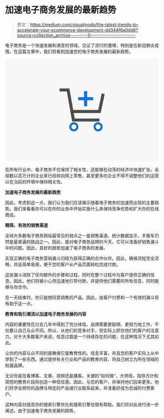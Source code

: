 # 加速电子商务发展的最新趋势

> 原文：<https://medium.com/visualmodo/the-latest-trends-to-accelerate-your-ecommerce-development-dd344f6a0dd6?source=collection_archive---------0----------------------->

电子商务是一个快速发展和演变的领域，见证了流行的激增，特别是在新冠肺炎疫情。在这篇文章中，我们将看到加速您的电子商务发展的最新趋势。

![](img/60a536417ab2e36be9862d80eaa241d2.png)

在所有行业中，电子商务不仅保持了相关性，还能够在动荡的经济中快速扩张。全球数以百万计的企业家已经转向网上零售，甚至更多的企业不得不调整他们的运营以在当前的环境中保持相关性。

**加速电子商务发展的最新趋势**

因此，考虑到这一点，我们认为我们应该揭示随着电子商务的加速而出现的主要趋势。我们来看看你可以在你的业务中开始实施什么来保持竞争优势和扩大你的在线商店。

**精简、有效的销售渠道**

全球大多数电子商务网站最常见的弱点之一是销售渠道。统计数据显示，手推车仍然是最普遍的挑战之一。因此，面对电子商务品牌的今天，它可以准备好销售漏斗中的问题。因此，良好的趋势加速了电子商务的发展。

实现正确的电子商务营销漏斗归结为获得正确的合作伙伴。因此，确保流程完全流畅，并且简单易用，便于您的客户从产品页面轻松完成付款。

这些漏斗消除了任何额外的步骤和过程，同时在整个过程中为客户提供正确的信息。因此，他们将被小心但迅速地引导付款，并提供他们需要的所有信息，同时能够与你合作。

在一天结束时，你只是想同意销售的产品。因此，由客户付费和一个有效的漏斗将有助于这一点。

**教育和吸引潮流以加速电子商务发展的内容**

内容的重要性在过去几年中得到了充分体现。品牌需要更聪明、更努力地工作，不仅要让自己与众不同。所以，从他们的竞争对手，但实际上抓住他们的客户的注意力。对于大多数客户来说，信息过载是一个持续存在的问题，在这种情况下尤其如此。

让你的内容与众不同的是确保它是教育性的。信息丰富，并且您的客户实际上从中学到了一些东西。通过提供有关行业和产品的教育内容，将自己树立为所在领域的权威品牌。

无论你是在看博客、文章、视频还是播客。关键的“如何做”，大师班，指导方针和简短的教育片段将创造一种信任感。因此，与您的客户，并保持他们回来更多。他们将学会把你的品牌与特定的产品或行业联系起来，并准备好成为忠诚的付费客户。

这种内容对提高你的搜索引擎优化和搜索引擎也很有帮助。我们将对此进行进一步阐述。由于加速电子商务发展的趋势。